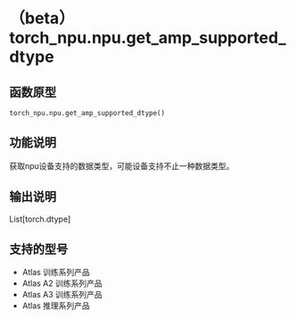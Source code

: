 # （beta）torch_npu.npu.get_amp_supported_dtype

## 函数原型

```
torch_npu.npu.get_amp_supported_dtype()
```

## 功能说明

获取npu设备支持的数据类型，可能设备支持不止一种数据类型。

## 输出说明

List[torch.dtype]

## 支持的型号

- <term>Atlas 训练系列产品</term>
- <term>Atlas A2 训练系列产品</term>
- <term>Atlas A3 训练系列产品</term>
- <term>Atlas 推理系列产品</term>

